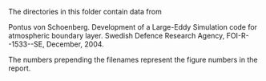 The directories in this folder contain data from

Pontus von Schoenberg. Development of a Large-Eddy Simulation code for
atmospheric boundary layer. Swedish Defence Research Agency,
FOI-R--1533--SE, December, 2004.

The numbers prepending the filenames represent the figure numbers in the report.
